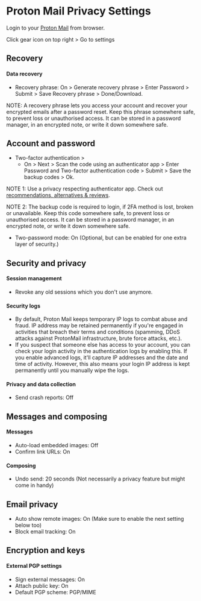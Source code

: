 # Proton Mail Privacy Settings

Login to your [Proton Mail](https://mail.proton.me) from browser.

Click gear icon on top right > Go to settings



## Recovery

#### Data recovery
- Recovery phrase: On > Generate recovery phrase > Enter Password > Submit > Save Recovery phrase > Done/Download.

NOTE: A recovery phrase lets you access your account and recover your encrypted emails after a password reset. Keep this phrase somewhere safe, to prevent loss or unauthorised access. It can be stored in a password manager, in an encrypted note, or write it down somewhere safe.


## Account and password
- Two-factor authentication > 
  - On > Next > Scan the code using an authenticator app > Enter Password and Two-factor authentication code > Submit > Save the backup codes > Ok.

NOTE 1: Use a privacy respecting authenticator app. Check out [recommendations, alternatives & reviews](https://github.com/the-weird-aquarian/privacy-settings#recommendations-alternatives--reviews).

NOTE 2: The backup code is required to login, if 2FA method is lost, broken or unavailable. Keep this code somewhere safe, to prevent loss or unauthorised access. It can be stored in a password manager, in an encrypted note, or write it down somewhere safe.
- Two-password mode: On (Optional, but can be enabled for one extra layer of security.)



## Security and privacy

#### Session management
- Revoke any old sessions which you don't use anymore.

#### Security logs
- By default, Proton Mail keeps temporary IP logs to combat abuse and fraud. IP address may be retained permanently if you're engaged in activities that breach their terms and conditions (spamming, DDoS attacks against ProtonMail infrastructure, brute force attacks, etc.).
- If you suspect that someone else has access to your account, you can check your login activity in the authentication logs by enabling this. If you enable advanced logs, it'll capture IP addresses and the date and time of activity. However, this also means your login IP address is kept permanently until you manually wipe the logs.

#### Privacy and data collection
- Send crash reports: Off



## Messages and composing

#### Messages
- Auto-load embedded images: Off
- Confirm link URLs: On

#### Composing
- Undo send: 20 seconds (Not necessarily a privacy feature but might come in handy)



## Email privacy
- Auto show remote images: On (Make sure to enable the next setting below too)
- Block email tracking: On



## Encryption and keys

#### External PGP settings
- Sign external messages: On
- Attach public key: On
- Default PGP scheme: PGP/MIME